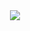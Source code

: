 
<div align="center">

 <img align="center" src="https://github-readme-stats.vercel.app/api/top-langs/?username=yspkm&theme=dracula&exclude_repo=clone-web-scrapper,clone-zoom&hide=Procfile&layout=compact&langs_count=10"/>
  
  
</div>
